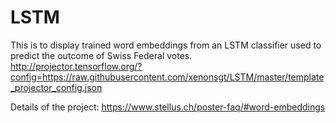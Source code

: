 # LSTM
This is to display trained word embeddings from an LSTM classifier used to predict the outcome of Swiss Federal votes. 
http://projector.tensorflow.org/?config=https://raw.githubusercontent.com/xenonsgt/LSTM/master/template_projector_config.json

Details of the project: https://www.stellus.ch/poster-faq/#word-embeddings
